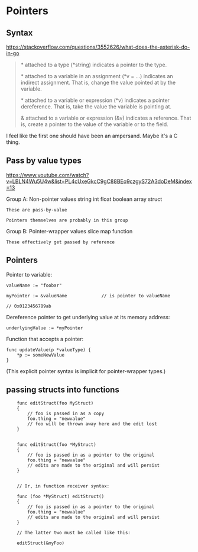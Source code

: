 Pointers
========


Syntax
------

https://stackoverflow.com/questions/3552626/what-does-the-asterisk-do-in-go

> \* attached to a type (*string) indicates a pointer to the type.
>
> \* attached to a variable in an assignment (*v = ...) indicates an indirect assignment. That is, change the value pointed at by the variable.
>
> \* attached to a variable or expression (*v) indicates a pointer dereference. That is, take the value the variable is pointing at.
>
> & attached to a variable or expression (&v) indicates a reference. That is, create a pointer to the value of the variable or to the field.


I feel like the first one should have been an ampersand. Maybe it's a C thing.


Pass by value types
-------------------

https://www.youtube.com/watch?v=LBLN4Wu5U4w&list=PL4cUxeGkcC9gC88BEo9czgyS72A3doDeM&index=13

Group A: Non-pointer values
	string
	int
	float
	boolean
	array
	struct

	These are pass-by-value

	Pointers themselves are probably in this group

Group B: Pointer-wrapper values
	slice
	map
	function

	These effectively get passed by reference


Pointers
--------

Pointer to variable:

	valueName := "foobar"

	myPointer := &valueName 			// is pointer to valueName

	// 0x0123456789ab

Dereference pointer to get underlying value at its memory address:

	underlyingValue := *myPointer

Function that accepts a pointer:

	func updateValue(p *valueType) {
		*p := someNewValue
	}

(This explicit pointer syntax is implicit for pointer-wrapper types.)



passing structs into functions
------------------------------


```golang
	func editStruct(foo MyStruct)
	{
		// foo is passed in as a copy
		foo.thing = "newvalue"
		// foo will be thrown away here and the edit lost
	}


	func editStruct(foo *MyStruct)
	{
		// foo is passed in as a pointer to the original
		foo.thing = "newvalue"
		// edits are made to the original and will persist
	}


	// Or, in function receiver syntax:

	func (foo *MyStruct) editStruct()
	{
		// foo is passed in as a pointer to the original
		foo.thing = "newvalue"
		// edits are made to the original and will persist
	}

	// The latter two must be called like this:

	editStruct(&myFoo)
```